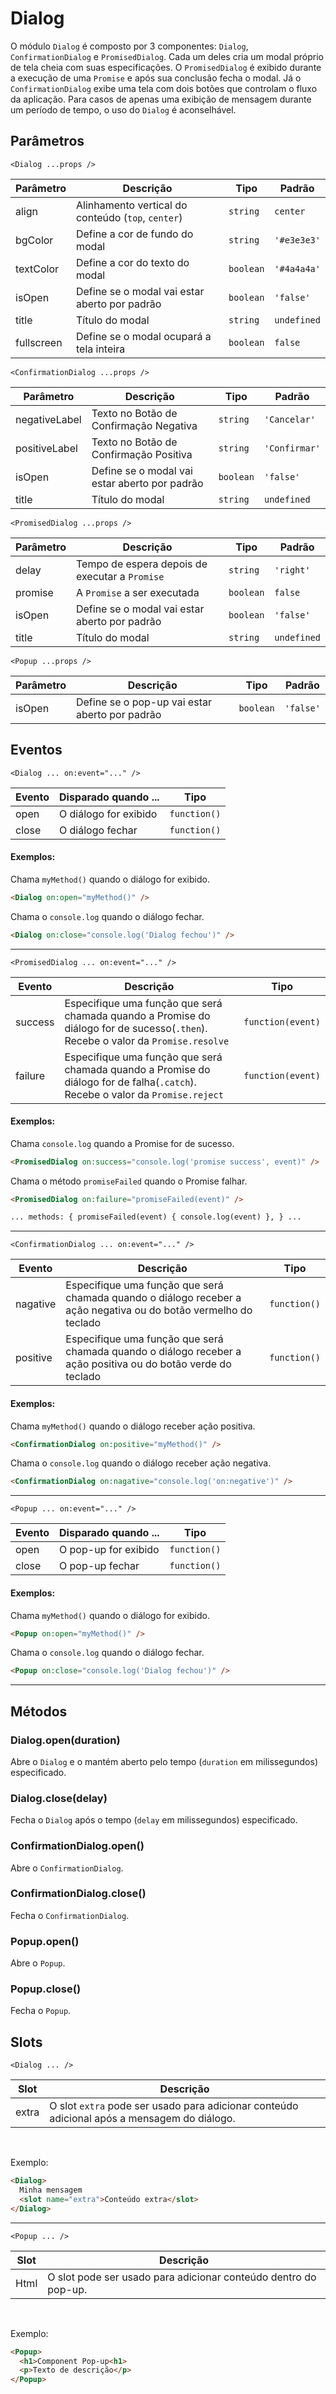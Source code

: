 # Dialog

O módulo `Dialog` é composto por 3 componentes: `Dialog`, `ConfirmationDialog` e `PromisedDialog`. Cada um deles cria um modal próprio de tela cheia com suas especificações.
O `PromisedDialog` é exibido durante a execução de uma `Promise` e após sua conclusão fecha o modal. Já o `ConfirmationDialog` exibe uma tela com dois botões que controlam o fluxo da aplicação. Para casos de apenas uma exibição de mensagem durante um período de tempo, o uso do `Dialog` é aconselhável.

<!-- @example ./example/Example.html -->

## Parâmetros

`<Dialog ...props />`

| Parâmetro  | Descrição                                          | Tipo      | Padrão      |
| ---------- | -------------------------------------------------- | --------- | ----------- |
| align      | Alinhamento vertical do conteúdo (`top`, `center`) | `string`  | `center`    |
| bgColor    | Define a cor de fundo do modal                     | `string`  | `'#e3e3e3'` |
| textColor  | Define a cor do texto do modal                     | `boolean` | `'#4a4a4a'` |
| isOpen     | Define se o modal vai estar aberto por padrão      | `boolean` | `'false'`   |
| title      | Título do modal                                    | `string`  | `undefined` |
| fullscreen | Define se o modal ocupará a tela inteira           | `boolean` | `false`     |

`<ConfirmationDialog ...props />`

| Parâmetro     | Descrição                                     | Tipo      | Padrão        |
| ------------- | --------------------------------------------- | --------- | ------------- |
| negativeLabel | Texto no Botão de Confirmação Negativa        | `string`  | `'Cancelar'`  |
| positiveLabel | Texto no Botão de Confirmação Positiva        | `string`  | `'Confirmar'` |
| isOpen        | Define se o modal vai estar aberto por padrão | `boolean` | `'false'`     |
| title         | Título do modal                               | `string`  | `undefined`   |

`<PromisedDialog ...props />`

| Parâmetro | Descrição                                      | Tipo      | Padrão      |
| --------- | ---------------------------------------------- | --------- | ----------- |
| delay     | Tempo de espera depois de executar a `Promise` | `string`  | `'right'`   |
| promise   | A `Promise` a ser executada                    | `boolean` | `false`     |
| isOpen    | Define se o modal vai estar aberto por padrão  | `boolean` | `'false'`   |
| title     | Título do modal                                | `string`  | `undefined` |

`<Popup ...props />`

| Parâmetro | Descrição                                      | Tipo      | Padrão    |
| --------- | ---------------------------------------------- | --------- | --------- |
| isOpen    | Define se o pop-up vai estar aberto por padrão | `boolean` | `'false'` |

## Eventos

`<Dialog ... on:event="..." />`

| Evento | Disparado quando ...  | Tipo         |
| ------ | --------------------- | ------------ |
| open   | O diálogo for exibido | `function()` |
| close  | O diálogo fechar      | `function()` |

#### Exemplos:

Chama `myMethod()` quando o diálogo for exibido.

```html
<Dialog on:open="myMethod()" />
```

Chama o `console.log` quando o diálogo fechar.

```html
<Dialog on:close="console.log('Dialog fechou')" />
```

---

`<PromisedDialog ... on:event="..." />`

| Evento  | Descrição                                                                                                                        | Tipo              |
| ------- | -------------------------------------------------------------------------------------------------------------------------------- | ----------------- |
| success | Especifique uma função que será chamada quando a Promise do diálogo for de sucesso(`.then`). Recebe o valor da `Promise.resolve` | `function(event)` |
| failure | Especifique uma função que será chamada quando a Promise do diálogo for de falha(`.catch`). Recebe o valor da `Promise.reject`   | `function(event)` |

#### Exemplos:

Chama `console.log` quando a Promise for de sucesso.

```html
<PromisedDialog on:success="console.log('promise success', event)" />
```

Chama o método `promiseFailed` quando o Promise falhar.

```html
<PromisedDialog on:failure="promiseFailed(event)" />

... methods: { promiseFailed(event) { console.log(event) }, } ...
```

---

`<ConfirmationDialog ... on:event="..." />`

| Evento   | Descrição                                                                                                        | Tipo         |
| -------- | ---------------------------------------------------------------------------------------------------------------- | ------------ |
| nagative | Especifique uma função que será chamada quando o diálogo receber a ação negativa ou do botão vermelho do teclado | `function()` |
| positive | Especifique uma função que será chamada quando o diálogo receber a ação positiva ou do botão verde do teclado    | `function()` |

#### Exemplos:

Chama `myMethod()` quando o diálogo receber ação positiva.

```html
<ConfirmationDialog on:positive="myMethod()" />
```

Chama o `console.log` quando o diálogo receber ação negativa.

```html
<ConfirmationDialog on:nagative="console.log('on:negative')" />
```

---

`<Popup ... on:event="..." />`

| Evento | Disparado quando ... | Tipo         |
| ------ | -------------------- | ------------ |
| open   | O pop-up for exibido | `function()` |
| close  | O pop-up fechar      | `function()` |

#### Exemplos:

Chama `myMethod()` quando o diálogo for exibido.

```html
<Popup on:open="myMethod()" />
```

Chama o `console.log` quando o diálogo fechar.

```html
<Popup on:close="console.log('Dialog fechou')" />
```

---

## Métodos

### Dialog.open(duration)

Abre o `Dialog` e o mantém aberto pelo tempo (`duration` em milissegundos) especificado.

### Dialog.close(delay)

Fecha o `Dialog` após o tempo (`delay` em milissegundos) especificado.

### ConfirmationDialog.open()

Abre o `ConfirmationDialog`.

### ConfirmationDialog.close()

Fecha o `ConfirmationDialog`.

### Popup.open()

Abre o `Popup`.

### Popup.close()

Fecha o `Popup`.

## Slots

`<Dialog ... />`

| Slot  | Descrição                                                                                   |
| ----- | ------------------------------------------------------------------------------------------- |
| extra | O slot `extra` pode ser usado para adicionar conteúdo adicional após a mensagem do diálogo. |

<br/>

Exemplo:

```html
<Dialog>
  Minha mensagem
  <slot name="extra">Conteúdo extra</slot>
</Dialog>
```

---

`<Popup ... />`

| Slot | Descrição                                                       |
| ---- | --------------------------------------------------------------- |
| Html | O slot pode ser usado para adicionar conteúdo dentro do pop-up. |

<br/>

Exemplo:

```html
<Popup>
  <h1>Component Pop-up<h1>
  <p>Texto de descrição</p>
</Popup>
```
